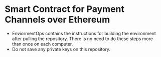 # Smart Contract for Payment Channels over Ethereum
* EnviormentOps contains the instructions for building the environment after pulling the repository. There is no need to do these steps more than once on each computer.
* Do not save any private keys on this repository.
